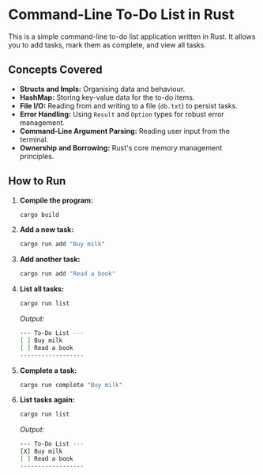 # Command-Line To-Do List in Rust
This is a simple command-line to-do list application written in Rust. It allows you to add tasks, mark them as complete, and view all tasks.

## Concepts Covered
- **Structs and Impls:** Organising data and behaviour.
- **HashMap:** Storing key-value data for the to-do items.
- **File I/O:** Reading from and writing to a file (`db.txt`) to persist tasks.
- **Error Handling:** Using `Result` and `Option` types for robust error management.
- **Command-Line Argument Parsing:** Reading user input from the terminal.
- **Ownership and Borrowing:** Rust's core memory management principles.

## How to Run
1. **Compile the program:**
   ```bash
   cargo build
   ```
2. **Add a new task:**
    ```bash
    cargo run add "Buy milk"
    ```
3. **Add another task:**
    ```bash
    cargo run add "Read a book"
    ```
4. **List all tasks:**
    ```bash
    cargo run list
    ```
    *Output:*
    ```bash
    --- To-Do List ---
    [ ] Buy milk
    [ ] Read a book
    ------------------
    ```
5. **Complete a task:**
    ```bash
    cargo run complete "Buy milk"
    ```
6. **List tasks again:**
    ```bash
    cargo run list
    ```
    *Output:*
    ```bash
    --- To-Do List ---
    [X] Buy milk
    [ ] Read a book
    ------------------
    ```